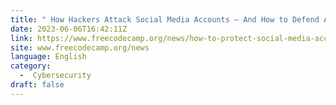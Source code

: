 ```yaml
---
title: " How Hackers Attack Social Media Accounts – And How to Defend Against Them "
date: 2023-06-06T16:42:11Z
link: https://www.freecodecamp.org/news/how-to-protect-social-media-accounts-from-attackers/?utm_medium=RSS&utm_source=news.12bit.vn
site: www.freecodecamp.org/news
language: English
category:
  -  Cybersecurity 
draft: false
---
```

